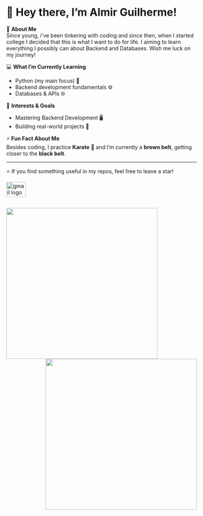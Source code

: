 # 🤟 Hey there, I’m Almir Guilherme!  

🎯 **About Me**  
Since young, i've been tinkering with coding and since then, when I started college I decided that this is what I want to do for life. I aiming to learn everything I possibly can about Backend and Databases. Wish me luck on my journey!

💻 **What I’m Currently Learning**  
- Python (my main focus) 🐍  
- Backend development fundamentals ⚙️  
- Databases & APIs 🌐  

🚀 **Interests & Goals**  
- Mastering Backend Development 🖥️  
- Building real-world projects 🔨  

⚡ **Fun Fact About Me**  
Besides coding, I practice **Karate** 🥋 and I’m currently a **brown belt**, getting closer to the **black belt**.

---
⭐ If you find something useful in my repos, feel free to leave a star!

<div align="left">
  <a href="aguilherme518@gmail.com" target="_blank">
    <img src="https://raw.githubusercontent.com/maurodesouza/profile-readme-generator/master/src/assets/icons/social/gmail/default.svg" width="52" height="40" alt="gmail logo"  />
  </a>
</div>

##

<p align="center">
  <img align="left" width="400px" src="https://github-readme-stats.vercel.app/api/top-langs/?username=Megabruxix&layout=compact&hide_border=true&title_color=b81414&text_color=b81414&bg_color=111111" />
  <img align="right" width="400px" src="https://github-readme-stats.vercel.app/api?username=Megabruxix&show_icons=true&count_private=true&hide_border=true&title_color=b81414&icon_color=b81414&text_color=b81414&bg_color=111111&include_all_commits=true" />
</p>
